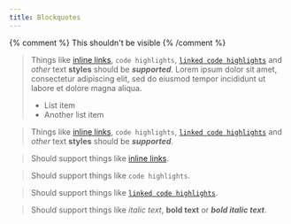 ```yaml
---
title: Blockquotes
---
```


{% comment %}
This shouldn't be visible
{% /comment %}

> Things like [inline links](#), `code highlights`, [`linked code highlights`](#) and _other_ text __styles__ should be ___supported___. Lorem ipsum dolor sit amet, consectetur adipiscing elit, sed do eiusmod tempor incididunt ut labore et dolore magna aliqua.
> - List item
> - Another list item

> Things like [inline links](#), `code highlights`, [`linked code highlights`](#) and _other_ text __styles__ should be ___supported___.

> Should support things like [inline links](#).

> Should support things like `code highlights`.

> Should support things like [`linked code highlights`](#).

> Should support things like _italic text_, __bold text__ or ___bold italic text___.
